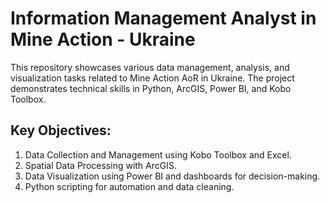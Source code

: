 # Information Management Analyst in Mine Action - Ukraine
This repository showcases various data management, analysis, and visualization tasks related to Mine Action AoR in Ukraine. The project demonstrates technical skills in Python, ArcGIS, Power BI, and Kobo Toolbox.

## Key Objectives:
1. Data Collection and Management using Kobo Toolbox and Excel.
2. Spatial Data Processing with ArcGIS.
3. Data Visualization using Power BI and dashboards for decision-making.
4. Python scripting for automation and data cleaning.
